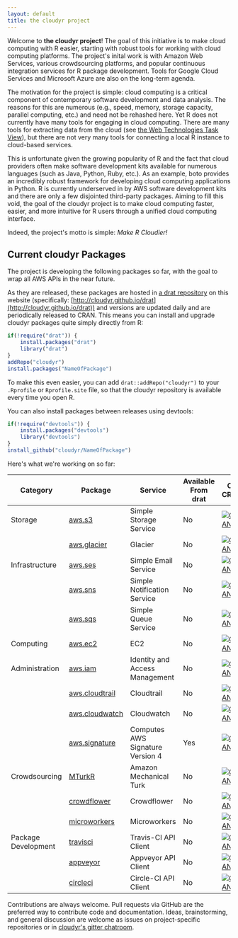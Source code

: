 ```yaml
---
layout: default
title: the cloudyr project
---
```


Welcome to **the cloudyr project**! The goal of this initiative is to make cloud computing with R easier, starting with robust tools for working with cloud computing platforms. The project's inital work is with Amazon Web Services, various crowdsourcing platforms, and popular continuous integration services for R package development. Tools for Google Cloud Services and Microsoft Azure are also on the long-term agenda.

The motivation for the project is simple: cloud computing is a critical component of contemporary software development and data analysis. The reasons for this are numerous (e.g., speed, memory, storage capacity, parallel computing, etc.) and need not be rehashed here. Yet R does not currently have many tools for engaging in cloud computing. There are many tools for extracting data from the cloud (see [the Web Technologies Task View](http://cran.r-project.org/web/views/WebTechnologies.html)), but there are not very many tools for connecting a local R instance to cloud-based services.

This is unfortunate given the growing popularity of R and the fact that cloud providers often make software development kits available for numerous languages (such as Java, Python, Ruby, etc.). As an example, boto provides an incredibly robust framework for developing cloud computing applications in Python. R is currently underserved in by AWS software development kits and there are only a few disjointed third-party packages. Aiming to fill this void, the goal of the cloudyr project is to make cloud computing faster, easier, and more intuitive for R users through a unified cloud computing interface.

Indeed, the project's motto is simple: *Make R Cloudier!*

## Current cloudyr Packages ##

The project is developing the following packages so far, with the goal to wrap all AWS APIs in the near future.

As they are released, these packages are hosted in [a drat repository](https://github.com/eddelbuettel/drat) on this website (specifically: [http://cloudyr.github.io/drat](http://cloudyr.github.io/drat)) and versions are updated daily and are periodically released to CRAN. This means you can install and upgrade cloudyr packages quite simply directly from R:

```R
if(!require("drat")) {
    install.packages("drat")
    library("drat")
}
addRepo("cloudyr")
install.packages("NameOfPackage")
```

To make this even easier, you can add `drat::addRepo("cloudyr")` to your `.Rprofile` or `Rprofile.site` file, so that the cloudyr repository is available every time you open R.

You can also install packages between releases using devtools:

```R
if(!require("devtools")) {
    install.packages("devtools")
    library("devtools")
}
install_github("cloudyr/NameOfPackage")
```

Here's what we're working on so far:

| Category | Package | Service | Available From drat | On CRAN | 
|----------|---------|---------|---------------------|---------|
| Storage  | [aws.s3](http://github.com/cloudyr/aws.s3) | Simple Storage Service | No | [![CRAN](http://www.r-pkg.org/badges/version/aws.s3)](http://cran.rstudio.com/package=aws.s3) |
| | [aws.glacier](http://github.com/cloudyr/aws.glacier) | Glacier | No | [![CRAN](http://www.r-pkg.org/badges/version/aws.glacier)](http://cran.rstudio.com/package=aws.glacier) |
| Infrastructure | [aws.ses](http://github.com/cloudyr/aws.ses) | Simple Email Service | No | [![CRAN](http://www.r-pkg.org/badges/version/aws.ses)](http://cran.rstudio.com/package=aws.ses) |
| | [aws.sns](http://github.com/cloudyr/aws.sns) | Simple Notification Service | No | [![CRAN](http://www.r-pkg.org/badges/version/aws.sns)](http://cran.rstudio.com/package=aws.sns) |
| | [aws.sqs](http://github.com/cloudyr/aws.sqs) | Simple Queue Service | No | [![CRAN](http://www.r-pkg.org/badges/version/aws.sqs)](http://cran.rstudio.com/package=aws.sqs) |
| Computing | [aws.ec2](http://github.com/cloudyr/aws.ec2) | EC2 | No | [![CRAN](http://www.r-pkg.org/badges/version/aws.ec2)](http://cran.rstudio.com/package=aws.ec2) |
| Administration | [aws.iam](http://github.com/cloudyr/aws.iam) | Identity and Access Management | No | [![CRAN](http://www.r-pkg.org/badges/version/aws.iam)](http://cran.rstudio.com/package=aws.iam) |
| | [aws.cloudtrail](http://github.com/cloudyr/aws.cloudtrail) | Cloudtrail | No | [![CRAN](http://www.r-pkg.org/badges/version/aws.cloudtrail)](http://cran.rstudio.com/package=aws.cloudtrail) |
| | [aws.cloudwatch](http://github.com/cloudyr/aws.cloudwatch) | Cloudwatch | No | [![CRAN](http://www.r-pkg.org/badges/version/aws.cloudwatch)](http://cran.rstudio.com/package=aws.cloudwatch) |
| | [aws.signature](http://github.com/cloudyr/aws.signature) | Computes AWS Signature Version 4  | Yes | [![CRAN](http://www.r-pkg.org/badges/version/aws.signature)](http://cran.rstudio.com/package=aws.signature) |
| Crowdsourcing | [MTurkR](http://github.com/leeper/MTurkR) | Amazon Mechanical Turk | No | [![CRAN](http://www.r-pkg.org/badges/version/MTurkR)](http://cran.rstudio.com/package=MTurkR) |
| | [crowdflower](http://github.com/cloudyr/crowdflower) | Crowdflower | No | [![CRAN](http://www.r-pkg.org/badges/version/crowdflower)](http://cran.rstudio.com/package=crowdflower) |
| | [microworkers](http://github.com/cloudyr/microworkers) | Microworkers | No | [![CRAN](http://www.r-pkg.org/badges/version/microworkers)](http://cran.rstudio.com/package=microworkers) |
| Package Development | [travisci](http://github.com/cloudyr/travisci) | Travis-CI API Client  | No | [![CRAN](http://www.r-pkg.org/badges/version/travisci)](http://cran.rstudio.com/package=travisci) |
|  | [appveyor](http://github.com/cloudyr/appveyor) | Appveyor API Client  | No | [![CRAN](http://www.r-pkg.org/badges/version/appveyor)](http://cran.rstudio.com/package=appveyor) |
|  | [circleci](http://github.com/cloudyr/circleci) | Circle-CI API Client  | No | [![CRAN](http://www.r-pkg.org/badges/version/circleci)](http://cran.rstudio.com/package=circleci) |

Contributions are always welcome. Pull requests via GitHub are the preferred way to contribute code and documentation. Ideas, brainstorming, and general discussion are welcome as issues on project-specific repositories or in [cloudyr's gitter chatroom](https://gitter.im/cloudyr).

<!--
 - [aws.container](http://github.com/cloudyr/aws.container): EC2 container client
 - [aws.vpc](http://github.com/cloudyr/aws.vpc): Virtual Private Cloud client
 - [aws.emr](http://github.com/cloudyr/aws.emr): Elastic Map Reduce (Hadoop) client
 - [aws.lambda](http://github.com/cloudyr/aws.lamda): Lamda (event-driven computing) client
 - [aws.kinesis](http://github.com/cloudyr/aws.kinesis): Kinesis (data stream processing) client
 - [aws.datapipeline](http://github.com/cloudyr/aws.datapipeline): Data Pipeline (task scheduling) client
 - [aws.elb](http://github.com/cloudyr/aws.elb): Elastic Load Balancing (EC2 distribution) client
 - [aws.cf](http://github.com/cloudyr/aws.cf): CloudFormation client
-->

<!--
 - [aws.config](http://github.com/cloudyr/aws.config): Config client
-->
 
 
<!--
### Project Packages for GCS ###

 - [goog.compute]()
 - [goog.container]()
 - [goog.storage]()
-->
